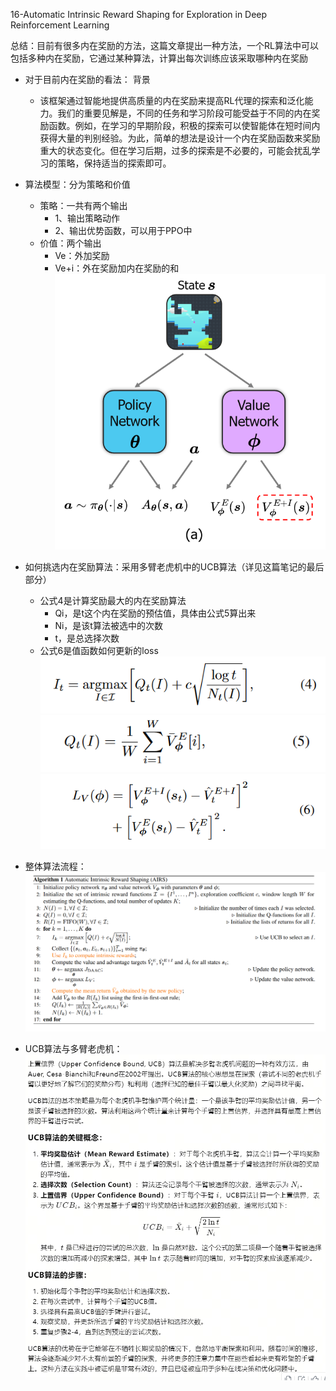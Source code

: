 16-Automatic Intrinsic Reward Shaping for Exploration in Deep Reinforcement Learning

总结：目前有很多内在奖励的方法，这篇文章提出一种方法，一个RL算法中可以包括多种内在奖励，它通过某种算法，计算出每次训练应该采取哪种内在奖励


- 对于目前内在奖励的看法： 背景
    - 该框架通过智能地提供高质量的内在奖励来提高RL代理的探索和泛化能力。我们的重要见解是，不同的任务和学习阶段可能受益于不同的内在奖励函数。例如，在学习的早期阶段，积极的探索可以使智能体在短时间内获得大量的判别经验。为此，简单的想法是设计一个内在奖励函数来奖励重大的状态变化。但在学习后期，过多的探索是不必要的，可能会扰乱学习的策略，保持适当的探索即可。

- 算法模型：分为策略和价值
    - 策略：一共有两个输出
        - 1、输出策略动作
        - 2、输出优势函数，可以用于PPO中
    - 价值：两个输出
        - Ve：外加奖励
        - Ve+i：外在奖励加内在奖励的和
![alt text](image-61.png)

- 如何挑选内在奖励算法：采用多臂老虎机中的UCB算法（详见这篇笔记的最后部分）
    - 公式4是计算奖励最大的内在奖励算法
        - Qi，是t这个内在奖励的预估值，具体由公式5算出来
        - Ni，是该t算法被选中的次数
        - t，是总选择次数
    - 公式6是值函数如何更新的loss
    ![alt text](image-62.png)
    ![alt text](image-63.png)
    ![alt text](image-64.png)

- 整体算法流程：
![alt text](image-65.png)

- UCB算法与多臂老虎机：
![alt text](image-66.png)